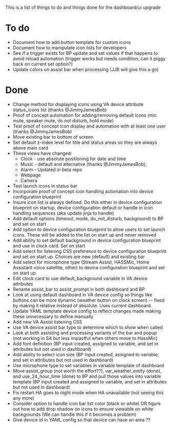This is a list of things to do and things done for the dashboard/ui upgrade

# To do

* Document how to add button template for custom icons
* Document how to manipulate icon lists for developers
* See if a trigger exists for BP update and set values if that happens to avoid reload automation (trigger works but needs condition; can it piggy back on current set option?)
* Update colors on assist bar when processing (JJB will give this a go)

  
# Done

* Change method for displaying icons using VA device attribute status_icons list (thanks @JimmyJamesBob)
* Proof of concept automation for adding/removing default icons (mic mute, speaker mute, do not disturb, hold mode)
* Test proof of concept icon display and automation with at least one user (thanks @JimmyJamesBob)
* Move existing bar to bottom of screen
* Set default z-index level for title and status areas so they are always above main card
* These views have changed:
  * Clock - use absolute positioning for date and time  
  * Music - default and alternative (thanks @JimmyJamesBob);
  * Alarm - Updated in beta repo
  * Webpage     
  * Camera
* Test launch icons in status bar
* Incorporate proof of concept icon handling automation into device configuration blueprint
* Insure icon list is always defined.  Do this either in device configuration blueprint on startup, device configuration default or handle in icon handling sequences (aka update jinja to handle)
* Add default options (timeout, mode, do_not_disturb, background) to BP and set on start
* Add option to device configuration blueprint to allow users to set launch icons.  These will be added to the list on start up and never removed
* Add ability to set default background in device configuration blueprint and use in clock card.  Set on start
* Add select for listening CSS preference to device configuration blueprint and set on start up.  Choices are new (default) and existing bar
* Add select for microphone type (Stream Assist, HASSMic, Home Assistant voice satellite, other) to device configuration blueprint and set on start up
* Edit clock card to use default_background variable in VA device attributes
* Rename assist_bar to assist_prompt in both dashboard and BP
* Look at using default dashboard in VA device config so things like buttons can be more dynamic (weather button on clock screen) -- fixed by making it relative instead of absolute.  Uses current dashboard.
* Update YAML template device config to reflect changes made making these unnecessary to define manually
* Add new VA Assist listening CSS
* Use VA device assist bar type to determine which to show when called
* Look at both assisting and processing variants of the bar and popup (not working in SA but less impactful when others move to HassMic)
* Add font definition (BP input created, assigned to variable, and set in attributes but not used in dashboard)
* Add ability to select icon size (BP input created, assigned to variable, and set in attributes but not used in dashboard)
* Use microphone type to set variables in variable template of dashboard
* Move assist_group (not worth the effort??),  var_weather_entity (done), and use_24_hour_time (done) to BP and pull those values into variable template (BP input created and assigned to variable, and set in attributes but not used in dashboard)
* Fix restart HA goes to night mode when HA unavailable (not seeing this any more)
* Consider option to handle icon bar list color (black or white) OR figure out how to add drop shadow on icons to ensure viewable on white backgrounds (We can handle this if it becomes a problem)
* Give device id in YAML config so that device can have an area ??



